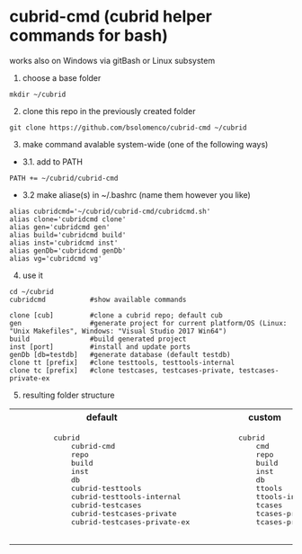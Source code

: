 # cubrid-cmd (cubrid helper commands for bash)
works also on Windows via gitBash or Linux subsystem

1. choose a base folder
```
mkdir ~/cubrid
```
2. clone this repo in the previously created folder
```
git clone https://github.com/bsolomenco/cubrid-cmd ~/cubrid
```
3. make command avalable system-wide (one of the following ways)
  * 3.1. add to PATH
```
PATH += ~/cubrid/cubrid-cmd
```
  * 3.2 make aliase(s) in ~/.bashrc (name them however you like)
```
alias cubridcmd='~/cubrid/cubrid-cmd/cubridcmd.sh'
alias clone='cubridcmd clone'
alias gen='cubridcmd gen'
alias build='cubridcmd build'
alias inst='cubridcmd inst'
alias genDb='cubridcmd genDb'
alias vg='cubridcmd vg'
```
4. use it
```
cd ~/cubrid
cubridcmd           #show available commands

clone [cub]         #clone a cubrid repo; default cub
gen                 #generate project for current platform/OS (Linux: "Unix Makefiles", Windows: "Visual Studio 2017 Win64")
build               #build generated project
inst [port]         #install and update ports
genDb [db=testdb]   #generate database (default testdb)
clone tt [prefix]   #clone testtools, testtools-internal
clone tc [prefix]   #clone testcases, testcases-private, testcases-private-ex
```
5. resulting folder structure

<table>
  <tr>
     <th>default</th>
     <th>custom</th>
  </tr>
  <tr>
     <td>
       <pre>
         cubrid
             cubrid-cmd
             repo
             build
             inst
             db
             cubrid-testtools
             cubrid-testtools-internal
             cubrid-testcases
             cubrid-testcases-private
             cubrid-testcases-private-ex
       </pre>
     </td>
     <td>
       <pre>
         cubrid
             cmd
             repo
             build
             inst
             db
             ttools
             ttools-internal
             tcases
             tcases-private
             tcases-private-ex
       </pre>
     </td>
  </tr>
</table>
